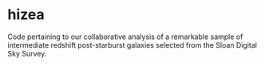 # hizea
Code pertaining to our collaborative analysis of a remarkable sample of intermediate redshift post-starburst galaxies selected from the Sloan Digital Sky Survey.
